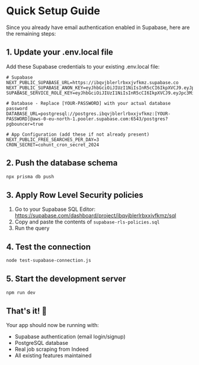 # Quick Setup Guide

Since you already have email authentication enabled in Supabase, here are the remaining steps:

## 1. Update your .env.local file

Add these Supabase credentials to your existing .env.local file:

```env
# Supabase
NEXT_PUBLIC_SUPABASE_URL=https://ibqvjblerlrbxxjvfkmz.supabase.co
NEXT_PUBLIC_SUPABASE_ANON_KEY=eyJhbGciOiJIUzI1NiIsInR5cCI6IkpXVCJ9.eyJpc3MiOiJzdXBhYmFzZSIsInJlZiI6ImlicXZqYmxlcmxyYnh4anZma216Iiwicm9sZSI6ImFub24iLCJpYXQiOjE3NDk3MjE5MjEsImV4cCI6MjA2NTI5NzkyMX0.6OfJ3eo3PVlgjQTFcUmoBVEnCTLbZVyc_8QkpFxwbpI
SUPABASE_SERVICE_ROLE_KEY=eyJhbGciOiJIUzI1NiIsInR5cCI6IkpXVCJ9.eyJpc3MiOiJzdXBhYmFzZSIsInJlZiI6ImlicXZqYmxlcmxyYnh4anZma216Iiwicm9sZSI6InNlcnZpY2Vfcm9sZSIsImlhdCI6MTc0OTcyMTkyMSwiZXhwIjoyMDY1Mjk3OTIxfQ.Cb_CXv7BsNYzKeVB7dh1TK4YQ5I_xH6sB8gmMgzAuGA

# Database - Replace [YOUR-PASSWORD] with your actual database password
DATABASE_URL=postgresql://postgres.ibqvjblerlrbxxjvfkmz:[YOUR-PASSWORD]@aws-0-eu-north-1.pooler.supabase.com:6543/postgres?pgbouncer=true

# App Configuration (add these if not already present)
NEXT_PUBLIC_FREE_SEARCHES_PER_DAY=3
CRON_SECRET=cohunt_cron_secret_2024
```

## 2. Push the database schema

```bash
npx prisma db push
```

## 3. Apply Row Level Security policies

1. Go to your Supabase SQL Editor: https://supabase.com/dashboard/project/ibqvjblerlrbxxjvfkmz/sql
2. Copy and paste the contents of `supabase-rls-policies.sql`
3. Run the query

## 4. Test the connection

```bash
node test-supabase-connection.js
```

## 5. Start the development server

```bash
npm run dev
```

## That's it! 🎉

Your app should now be running with:
- Supabase authentication (email login/signup)
- PostgreSQL database
- Real job scraping from Indeed
- All existing features maintained 